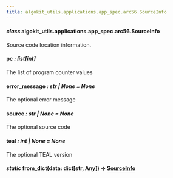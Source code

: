 ```yaml
---
title: algokit_utils.applications.app_spec.arc56.SourceInfo
---
```

#### *class* algokit_utils.applications.app_spec.arc56.SourceInfo

Source code location information.

#### pc *: list[int]*

The list of program counter values

#### error_message *: str | None* *= None*

The optional error message

#### source *: str | None* *= None*

The optional source code

#### teal *: int | None* *= None*

The optional TEAL version

#### *static* from_dict(data: dict[str, Any]) → [SourceInfo](#algokit_utils.applications.app_spec.arc56.SourceInfo)